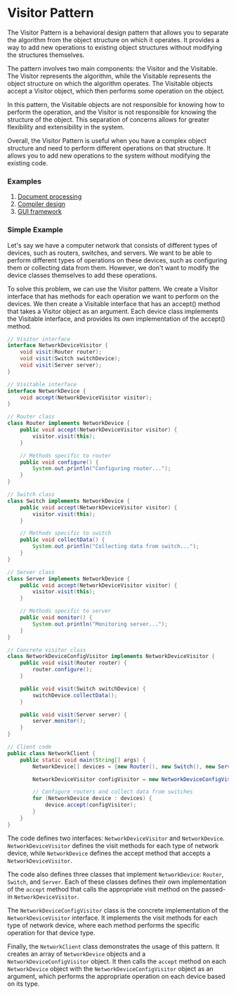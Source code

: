 # Visitor Pattern
The Visitor Pattern is a behavioral design pattern that allows you to separate the algorithm from the object structure on which it operates. It provides a way to add new operations to existing object structures without modifying the structures themselves.

The pattern involves two main components: the Visitor and the Visitable. The Visitor represents the algorithm, while the Visitable represents the object structure on which the algorithm operates. The Visitable objects accept a Visitor object, which then performs some operation on the object.

In this pattern, the Visitable objects are not responsible for knowing how to perform the operation, and the Visitor is not responsible for knowing the structure of the object. This separation of concerns allows for greater flexibility and extensibility in the system.

Overall, the Visitor Pattern is useful when you have a complex object structure and need to perform different operations on that structure. It allows you to add new operations to the system without modifying the existing code.

### Examples
1. [Document processing](https://github.com/havlli/DesignPatternsExamples/tree/master/src/main/java/behavioral/visitor/documentprocessing)
2. [Compiler design](https://github.com/havlli/DesignPatternsExamples/tree/master/src/main/java/behavioral/visitor/compilerdesign)
3. [GUI framework](https://github.com/havlli/DesignPatternsExamples/tree/master/src/main/java/behavioral/visitor/guiframework)

### Simple Example
Let's say we have a computer network that consists of different types of devices, such as routers, switches, and servers. We want to be able to perform different types of operations on these devices, such as configuring them or collecting data from them. However, we don't want to modify the device classes themselves to add these operations.

To solve this problem, we can use the Visitor pattern. We create a Visitor interface that has methods for each operation we want to perform on the devices. We then create a Visitable interface that has an accept() method that takes a Visitor object as an argument. Each device class implements the Visitable interface, and provides its own implementation of the accept() method.
```java
// Visitor interface
interface NetworkDeviceVisitor {
    void visit(Router router);
    void visit(Switch switchDevice);
    void visit(Server server);
}

// Visitable interface
interface NetworkDevice {
    void accept(NetworkDeviceVisitor visitor);
}

// Router class
class Router implements NetworkDevice {
    public void accept(NetworkDeviceVisitor visitor) {
        visitor.visit(this);
    }

    // Methods specific to router
    public void configure() {
        System.out.println("Configuring router...");
    }
}

// Switch class
class Switch implements NetworkDevice {
    public void accept(NetworkDeviceVisitor visitor) {
        visitor.visit(this);
    }

    // Methods specific to switch
    public void collectData() {
        System.out.println("Collecting data from switch...");
    }
}

// Server class
class Server implements NetworkDevice {
    public void accept(NetworkDeviceVisitor visitor) {
        visitor.visit(this);
    }

    // Methods specific to server
    public void monitor() {
        System.out.println("Monitoring server...");
    }
}

// Concrete visitor class
class NetworkDeviceConfigVisitor implements NetworkDeviceVisitor {
    public void visit(Router router) {
        router.configure();
    }

    public void visit(Switch switchDevice) {
        switchDevice.collectData();
    }

    public void visit(Server server) {
        server.monitor();
    }
}

// Client code
public class NetworkClient {
    public static void main(String[] args) {
        NetworkDevice[] devices = {new Router(), new Switch(), new Server()};

        NetworkDeviceVisitor configVisitor = new NetworkDeviceConfigVisitor();

        // Configure routers and collect data from switches
        for (NetworkDevice device : devices) {
            device.accept(configVisitor);
        }
    }
}
```
The code defines two interfaces: `NetworkDeviceVisitor` and `NetworkDevice`. `NetworkDeviceVisitor` defines the visit methods for each type of network device, while `NetworkDevice` defines the accept method that accepts a `NetworkDeviceVisitor`.

The code also defines three classes that implement `NetworkDevice`: `Router`, `Switch`, and `Server`. Each of these classes defines their own implementation of the `accept` method that calls the appropriate visit method on the passed-in `NetworkDeviceVisitor`.

The `NetworkDeviceConfigVisitor` class is the concrete implementation of the `NetworkDeviceVisitor` interface. It implements the visit methods for each type of network device, where each method performs the specific operation for that device type.

Finally, the `NetworkClient` class demonstrates the usage of this pattern. It creates an array of `NetworkDevice` objects and a `NetworkDeviceConfigVisitor` object. It then calls the `accept` method on each `NetworkDevice` object with the `NetworkDeviceConfigVisitor` object as an argument, which performs the appropriate operation on each device based on its type.